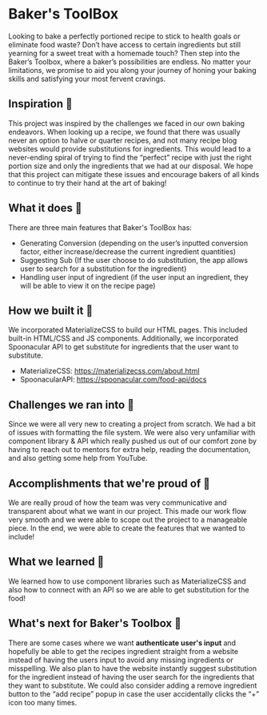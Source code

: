# Baker's ToolBox
Looking to bake a perfectly portioned recipe to stick to health goals or eliminate food waste? Don’t have access to certain ingredients but still yearning for a sweet treat with a homemade touch?
Then step into the Baker’s Toolbox, where a baker’s possibilities are endless. No matter your limitations, we promise to aid you along your journey of honing your baking skills and satisfying your most fervent cravings.

## Inspiration 🎂
This project was inspired by the challenges we faced in our own baking endeavors. When looking up a recipe, we found that there was usually never an option to halve or quarter recipes, and not many recipe blog websites would provide substitutions for ingredients. This would lead to a never-ending spiral of trying to find the “perfect” recipe with just the right portion size and only the ingredients that we had at our disposal. We hope that this project can mitigate these issues and encourage bakers of all kinds to continue to try their hand at the art of baking! 

## What it does 🥚
There are three main features that Baker's ToolBox has:
- Generating Conversion (depending on the user’s inputted conversion factor, either increase/decrease the current ingredient quantities)
- Suggesting Sub (If the user choose to do substitution, the app allows user to search for a substitution for the ingredient)
- Handling user input of ingredient (if the user input an ingredient, they will be able to view it on the recipe page)

## How we built it 🔨
We incorporated MaterializeCSS to build our HTML pages. This included built-in HTML/CSS and JS components. Additionally, we incorporated Spoonacular API to get substitute for ingredients that the user want to substitute.
- MaterializeCSS: https://materializecss.com/about.html
- SpoonacularAPI: https://spoonacular.com/food-api/docs

## Challenges we ran into 🛑
Since we were all very new to creating a project from scratch. We had a bit of issues with formatting the file system. We were also very unfamiliar with component library & API which really pushed us out of our comfort zone by having to reach out to mentors for extra help, reading the documentation, and also getting some help from YouTube.

## Accomplishments that we're proud of 🚀
We are really proud of how the team was very communicative and transparent about what we want in our project. This made our work flow very smooth and we were able to scope out the project to a manageable piece. In the end, we were able to create the features that we wanted to include!

## What we learned 💭
We learned how to use component libraries such as MaterializeCSS and also how to connect with an API so we are able to get substitution for the food!

## What's next for Baker's Toolbox 🤔
There are some cases where we want **authenticate user's input** and hopefully be able to get the recipes ingredient straight from a website instead of having the users input to avoid any missing ingredients or misspelling. We also plan to have the website instantly suggest substitution for the ingredient instead of having the user search for the ingredients that they want to substitute. We could also consider adding a remove ingredient button to the “add recipe” popup in case the user accidentally clicks the “+” icon too many times. 

